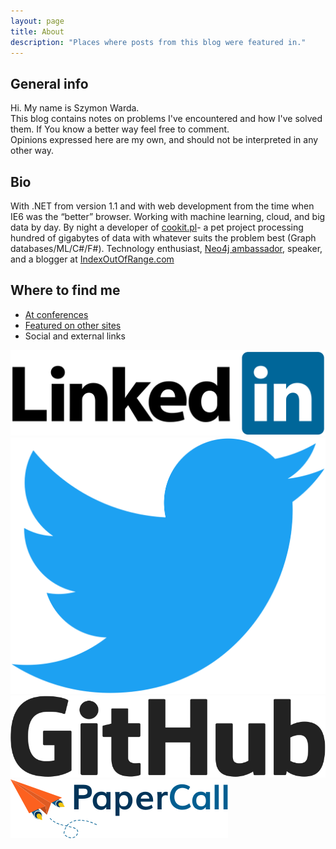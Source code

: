 ```yaml
---
layout: page
title: About
description: "Places where posts from this blog were featured in."
---
```


## General info

Hi. My name is Szymon Warda.<br/>
This blog contains notes on problems I've encountered and how I've solved them. If You know a better way feel free to comment.<br/>
Opinions expressed here are my own, and should not be interpreted in any other way. 

## Bio

With .NET from version 1.1 and with web development from the time when IE6 was the “better” browser. Working with machine learning, cloud, and big data by day. By night a developer of [cookit.pl](http://cookit.pl)- a pet project processing hundred of gigabytes of data with whatever suits the problem best (Graph databases/ML/C#/F#). Technology enthusiast, [Neo4j ambassador](https://neo4j.com/ambassador/), speaker, and a blogger at [IndexOutOfRange.com](http://IndexOutOfRange.com)

## Where to find me

- [At conferences](/speaking)
- [Featured on other sites](/featuredIn)
- Social and external links

[![LinkedIn](LinkedIn.png)](https://linkedin.com/in/szymonwarda)[![Twitter](Twitter.png)](https://twitter.com/maklipsa)[![GitHub](GitHub-Logo.png)](https://github.com/maklipsa)[![Paper call](logo-papercall.svg)](https://www.papercall.io/speakers/szymonwarda)


<style>
div.entry-content p:first-child img{
	height:300px;
}
div.entry-content p{
    vertical-align: top;
}
div.entry-content a {
	display:inline;
	border-bottom:none !important;
}
div.entry-content a img{
    height:50px;
	margin:10px;
}
div.entry-content p a:last-child img{
    margin-top: 20px;
	height:80px;
}
</style>